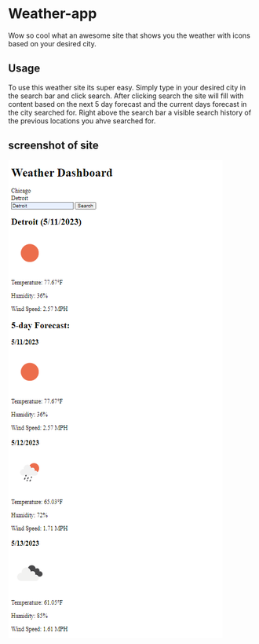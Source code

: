# Weather-app

Wow so cool what an awesome site that shows you the weather with icons based on your desired city.

## Usage

To use this weather site its super easy. Simply type in your desired city in the search bar and click search.
After clicking search the site will fill with content based on the next 5 day forecast and the current days forecast in the city searched for. Right above the search bar a visible search history of the previous locations you ahve searched for.

## screenshot of site

![This is a screenshot of the weather forecast website](/Weathersc.PNG)
